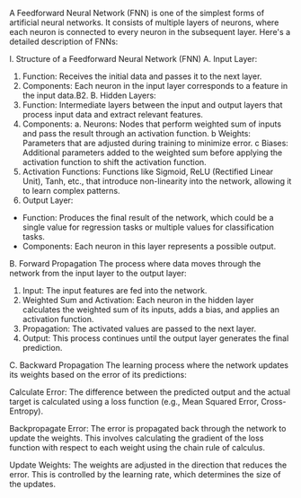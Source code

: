A Feedforward Neural Network (FNN) is one of the simplest forms of artificial neural networks. It consists of multiple layers of neurons, where each neuron is connected to every neuron in the subsequent layer. Here's a detailed description of FNNs:

I. Structure of a Feedforward Neural Network (FNN)
A. Input Layer:
1. Function: Receives the initial data and passes it to the next layer.
2. Components: Each neuron in the input layer corresponds to a feature in the input 
   data.B2. 
B. Hidden Layers:
1. Function: Intermediate layers between the input and output layers that process input 
   data 
  and extract relevant features.
2. Components:
  a. Neurons: Nodes that perform weighted sum of inputs and pass the result through an 
    activation function.
  b Weights: Parameters that are adjusted during training to minimize error.
  c Biases: Additional parameters added to the weighted sum before applying the activation 
    function to shift the activation function.
1. Activation Functions: Functions like Sigmoid, ReLU (Rectified Linear Unit), Tanh, etc., 
  that introduce non-linearity into the network, allowing it to learn complex patterns.
3. Output Layer:
* Function: Produces the final result of the network, which could be a single value for 
  regression tasks or multiple values for classification tasks.
* Components: Each neuron in this layer represents a possible output.

B. Forward Propagation
The process where data moves through the network from the input layer to the output layer:

1. Input: The input features are fed into the network.
2. Weighted Sum and Activation: Each neuron in the hidden layer calculates the weighted sum 
   of its inputs, adds a bias, and applies an activation function.
3. Propagation: The activated values are passed to the next layer.
4. Output: This process continues until the output layer generates the final prediction.

C. Backward Propagation
The learning process where the network updates its weights based on the error of its predictions:

Calculate Error: The difference between the predicted output and the actual target is calculated using a loss function (e.g., Mean Squared Error, Cross-Entropy).

Backpropagate Error: The error is propagated back through the network to update the weights. This involves calculating the gradient of the loss function with respect to each weight using the chain rule of calculus.

Update Weights: The weights are adjusted in the direction that reduces the error. This is controlled by the learning rate, which determines the size of the updates.

